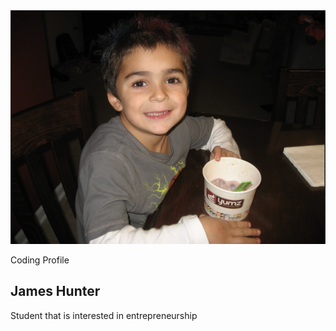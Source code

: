 <html>
    <head>
        <meta charset="utf-8">
        <meta name="viewport" content="width=device-width, initial-scale=1">
        <link rel="stylesheet" href="customization.css">
        <link rel="stylesheet" href="https://maxcdn.bootstrapcdn.com/bootstrap/3.4.1/css/bootstrap.min.css">
        <script src="https://ajax.googleapis.com/ajax/libs/jquery/3.6.3/jquery.min.js"></script>
        <script src="https://maxcdn.bootstrapcdn.com/bootstrap/3.4.1/js/bootstrap.min.js"></script>
    </head>

<body>
        <main>
          <article class="profile">
            <picture class="profile-img">
              <source srcset="images/james.png" media="(min-width: 600px)">
              <img src="images/james.png" alt="profile">
            </picture>
            <div class="content">
              <p class="detail">Coding Profile</p>
                <h1>James Hunter</h1>
              <p>
                Student that is interested in entrepreneurship
              </p>
              <a href="https://github.com/jameshunter12" class="button"></a>
            </div>
          </article>
        </main>
</body> 
